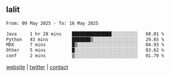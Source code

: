 ## lalit

<!--START_SECTION:waka-->

```txt
From: 09 May 2025 - To: 16 May 2025

Java     1 hr 28 mins    ███████████████░░░░░░░░░░   60.01 %
Python   43 mins         ███████▒░░░░░░░░░░░░░░░░░   29.65 %
MDX      7 mins          █▒░░░░░░░░░░░░░░░░░░░░░░░   04.93 %
Other    5 mins          █░░░░░░░░░░░░░░░░░░░░░░░░   03.62 %
conf     2 mins          ▒░░░░░░░░░░░░░░░░░░░░░░░░   01.79 %
```

<!--END_SECTION:waka-->

[website](https://lalit.sh) | [twitter](https://x.com/@lalitcodes) | [contact](https://lalit.sh/contact)
